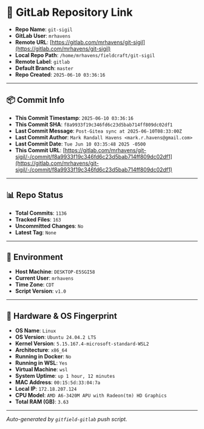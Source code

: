 # 🔗 GitLab Repository Link

- **Repo Name**: `git-sigil`
- **GitLab User**: `mrhavens`
- **Remote URL**: [https://gitlab.com/mrhavens/git-sigil](https://gitlab.com/mrhavens/git-sigil)
- **Local Repo Path**: `/home/mrhavens/fieldcraft/git-sigil`
- **Remote Label**: `gitlab`
- **Default Branch**: `master`
- **Repo Created**: `2025-06-10 03:36:16`

---

## 📦 Commit Info

- **This Commit Timestamp**: `2025-06-10 03:36:16`
- **This Commit SHA**: `f8a9933f19c346fd6c23d5bab714ff809dc02df1`
- **Last Commit Message**: `Post-Gitea sync at 2025-06-10T08:33:00Z`
- **Last Commit Author**: `Mark Randall Havens <mark.r.havens@gmail.com>`
- **Last Commit Date**: `Tue Jun 10 03:35:48 2025 -0500`
- **This Commit URL**: [https://gitlab.com/mrhavens/git-sigil/-/commit/f8a9933f19c346fd6c23d5bab714ff809dc02df1](https://gitlab.com/mrhavens/git-sigil/-/commit/f8a9933f19c346fd6c23d5bab714ff809dc02df1)

---

## 📊 Repo Status

- **Total Commits**: `1136`
- **Tracked Files**: `163`
- **Uncommitted Changes**: `No`
- **Latest Tag**: `None`

---

## 🧽 Environment

- **Host Machine**: `DESKTOP-E5SGI58`
- **Current User**: `mrhavens`
- **Time Zone**: `CDT`
- **Script Version**: `v1.0`

---

## 🧬 Hardware & OS Fingerprint

- **OS Name**: `Linux`
- **OS Version**: `Ubuntu 24.04.2 LTS`
- **Kernel Version**: `5.15.167.4-microsoft-standard-WSL2`
- **Architecture**: `x86_64`
- **Running in Docker**: `No`
- **Running in WSL**: `Yes`
- **Virtual Machine**: `wsl`
- **System Uptime**: `up 1 hour, 12 minutes`
- **MAC Address**: `00:15:5d:33:04:7a`
- **Local IP**: `172.18.207.124`
- **CPU Model**: `AMD A6-3420M APU with Radeon(tm) HD Graphics`
- **Total RAM (GB)**: `3.63`

---

_Auto-generated by `gitfield-gitlab` push script._
